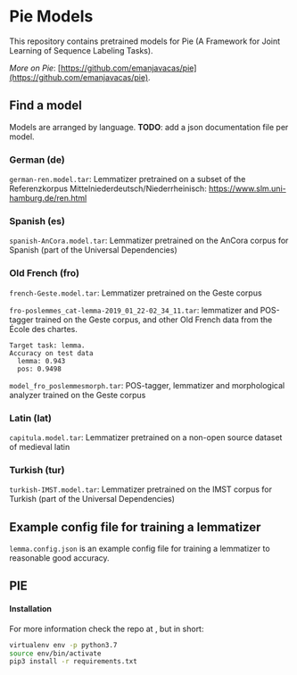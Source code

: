 # Pie Models

This repository contains pretrained models for Pie (A Framework for Joint Learning of Sequence Labeling Tasks).

_More on Pie_: 
[https://github.com/emanjavacas/pie](https://github.com/emanjavacas/pie).

## Find a model

Models are arranged by language. **TODO**: add a json documentation file per model.

### German (de)

`german-ren.model.tar`: Lemmatizer pretrained on a subset of the Referenzkorpus Mittelniederdeutsch/Niederrheinisch: https://www.slm.uni-hamburg.de/ren.html

### Spanish (es)

`spanish-AnCora.model.tar`: Lemmatizer pretrained on the AnCora corpus for Spanish (part of the Universal Dependencies)

### Old French (fro)

`french-Geste.model.tar`: Lemmatizer pretrained on the Geste corpus

`fro-poslemmes_cat-lemma-2019_01_22-02_34_11.tar`: lemmatizer and POS-tagger trained on the Geste corpus, and other Old French data from the École des chartes. 
    
    Target task: lemma. 
    Accuracy on test data
      lemma: 0.943
      pos: 0.9498

`model_fro_poslemmesmorph.tar`: POS-tagger, lemmatizer and morphological analyzer trained on the Geste corpus

### Latin (lat)

`capitula.model.tar`: Lemmatizer pretrained on a non-open source dataset of medieval latin

### Turkish (tur)

`turkish-IMST.model.tar`: Lemmatizer pretrained on the IMST corpus for Turkish (part of the Universal Dependencies)

## Example config file for training a lemmatizer

`lemma.config.json` is an example config file for training a lemmatizer to reasonable good accuracy.

## PIE

#### Installation

For more information check the repo at [](https://www.github.com/emanjavacas/pie), but in short:

```bash
virtualenv env -p python3.7
source env/bin/activate
pip3 install -r requirements.txt
```
